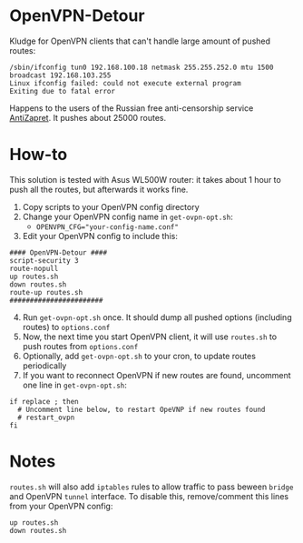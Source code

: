 # OpenVPN-Detour
Kludge for OpenVPN clients that can't handle large amount of pushed routes:

```
/sbin/ifconfig tun0 192.168.100.18 netmask 255.255.252.0 mtu 1500 broadcast 192.168.103.255
Linux ifconfig failed: could not execute external program
Exiting due to fatal error
```

Happens to the users of the Russian free anti-censorship service [AntiZapret](https://antizapret.prostovpn.org/). It pushes about 25000 routes.


# How-to

This solution is tested with Asus WL500W router: it takes about 1 hour to push all the routes, but afterwards it works fine.

1. Copy scripts to your OpenVPN config directory
2. Change your OpenVPN config name in `get-ovpn-opt.sh`:
	* `OPENVPN_CFG="your-config-name.conf"`
3. Edit your OpenVPN config to include this:

  ```
  #### OpenVPN-Detour ####
  script-security 3
  route-nopull
  up routes.sh
  down routes.sh
  route-up routes.sh
  #######################
```

4. Run `get-ovpn-opt.sh` once. It should dump all pushed options (including routes) to `options.conf`
5. Now, the next time you start OpenVPN client, it will use `routes.sh` to push routes from `options.conf`
6. Optionally, add `get-ovpn-opt.sh` to your cron, to update routes periodically
7. If you want to reconnect OpenVPN if new routes are found, uncomment one line in `get-ovpn-opt.sh`:

  ```
  if replace ; then
    # Uncomment line below, to restart OpeVNP if new routes found
    # restart_ovpn
  fi
  ```

# Notes
`routes.sh` will also add `iptables` rules to allow traffic to pass beween `bridge` and OpenVPN `tunnel` interface. To disable this, remove/comment this lines from your OpenVPN config:

```
up routes.sh
down routes.sh
```